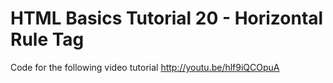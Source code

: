 HTML Basics Tutorial 20 - Horizontal Rule Tag
=============================================

Code for the following video tutorial http://youtu.be/hlf9iQCOpuA
